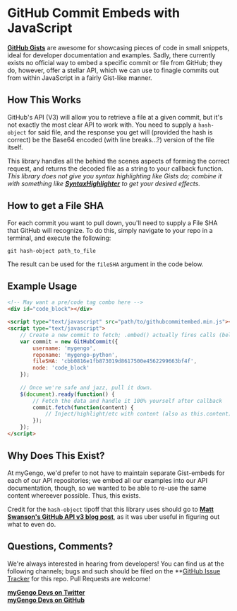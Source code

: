 GitHub Commit Embeds with JavaScript
=======================================================================================
**[GitHub Gists](https://gist.github.com/)** are awesome for showcasing pieces of code in small
snippets, ideal for developer documentation and examples. Sadly, there currently exists no official
way to embed a specific commit or file from GitHub; they do, however, offer a stellar API, which we
can use to finagle commits out from within JavaScript in a fairly Gist-like manner.


How This Works
----------------------------------------------------------------------------------------
GitHub's API (V3) will allow you to retrieve a file at a given commit, but it's not exactly
the most clear API to work with. You need to supply a `hash-object` for said file, and the
response you get will (provided the hash is correct) be the Base64 encoded (with line breaks...?) version 
of the file itself.

This library handles all the behind the scenes aspects of forming the correct request, and returns
the decoded file as a string to your callback function. _This library does not give you syntax highlighting
like Gists do; combine it with something like **[SyntaxHighlighter](https://github.com/alexgorbatchev/SyntaxHighlighter)** to
get your desired effects._


How to get a File SHA
----------------------------------------------------------------------------------------
For each commit you want to pull down, you'll need to supply a File SHA that GitHub will
recognize. To do this, simply navigate to your repo in a terminal, and execute the following:

    git hash-object path_to_file

The result can be used for the `fileSHA` argument in the code below.


Example Usage
----------------------------------------------------------------------------------------
``` html
<!-- May want a pre/code tag combo here -->
<div id="code_block"></div>

<script type="text/javascript" src="path/to/githubcommitembed.min.js"></script>
<script type="text/javascript">
    // Create a new commit to fetch; .embed() actually fires calls (below).
    var commit = new GitHubCommit({
        username: 'mygengo',
        reponame: 'mygengo-python',
        fileSHA: 'cbb0816e1fb873019d8617500e4562299663bf4f',
        node: 'code_block'
    });
	
    // Once we're safe and jazz, pull it down. 
	$(document).ready(function() {
		// Fetch the data and handle it 100% yourself after callback
		commit.fetch(function(content) {
			// Inject/highlight/etc with content (also as this.content)
		});
    });
</script>
```


Why Does This Exist?
----------------------------------------------------------------------------------------
At myGengo, we'd prefer to not have to maintain separate Gist-embeds for each of our API
repositories; we embed all our examples into our API documentation, though, so we wanted to
be able to re-use the same content whereever possible. Thus, this exists.

Credit for the `hash-object` tipoff that this library uses should go to **[Matt Swanson's GitHub API v3 blog post](http://swanson.github.com/blog/2011/07/09/digging-around-the-github-v3-api.html)**, as it was uber useful in figuring out what to even do.

Questions, Comments?
----------------------------------------------------------------------------------------
We're always interested in hearing from developers! You can find us at the following channels;
bugs and such should be filed on the **[GitHub Issue Tracker](https://github.com/myGengo/github-commit-embed) for this 
repo. Pull Requests are welcome!

**[myGengo Devs on Twitter](http://twitter.com/mygengo_dev)**  
**[myGengo Devs on GitHub](http://github.com/myGengo/)**  

